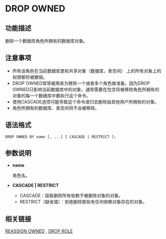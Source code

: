 # DROP OWNED<a name="ZH-CN_TOPIC_0242370607"></a>

## 功能描述<a name="zh-cn_topic_0237122143_zh-cn_topic_0059777620_sa3265773225d4612b9bafd61c332eae0"></a>

删除一个数据库角色所拥有的数据库对象。

## 注意事项<a name="zh-cn_topic_0237122143_zh-cn_topic_0059777620_s59f5b59d381a4bfcb473a04864354fe1"></a>

-   所有该角色在当前数据库里和共享对象（数据库，表空间） 上的所有对象上的权限都将被撤销。
-   DROP OWNED常常被用来为移除一个或者多个角色做准备。因为DROP OWNED只影响当前数据库中的对象，通常需要在包含将被移除角色所拥有的对象的每一个数据库中都执行这个命令。
-   使用CASCADE选项可能导致这个命令递归去删除由其他用户所拥有的对象。
-   角色所拥有的数据库、表空间将不会被移除。

## 语法格式<a name="zh-cn_topic_0237122143_zh-cn_topic_0059777620_s012e6785112742ba8b96d4f6b448a178"></a>

```
DROP OWNED BY name [, ...] [ CASCADE | RESTRICT ];
```

## 参数说明<a name="zh-cn_topic_0237122143_zh-cn_topic_0059777620_s5e20663187d9497f800eddc8ed555802"></a>

-   **name**

    角色名。

-   **CASCADE | RESTRICT**
    -   CASCADE：级联删除所有依赖于被删除对象的对象。
    -   RESTRICT（缺省值）：拒绝删除那些有任何依赖对象存在的对象。


## 相关链接<a name="zh-cn_topic_0237122143_section1285104485620"></a>

[REASSIGN OWNED](REASSIGN-OWNED.md#ZH-CN_TOPIC_0242370637)  ,  [DROP ROLE](DROP-ROLE.md#ZH-CN_TOPIC_0242370611)


